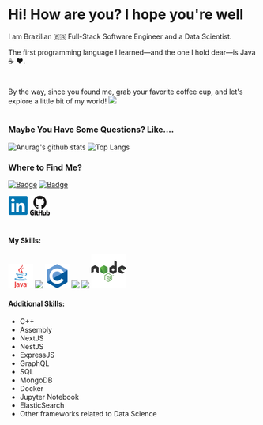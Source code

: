 # Hi! How are you? I hope you're well

I am Brazilian :brazil: Full-Stack Software Engineer and a Data Scientist.

The first programming language I learned—and the one I hold dear—is Java :coffee: ❤️.

#

By the way, since you found me, grab your favorite coffee cup, and let's explore a little bit of my world! <img src="https://github.com/TheDudeThatCode/TheDudeThatCode/blob/master/Assets/Earth.gif" width="15px">

#

### Maybe You Have Some Questions? Like....

<img width="380px" alt="Anurag's github stats" src="https://github-readme-stats.vercel.app/api?username=samuelkeullen&show_icons=true&theme=radical&count_private=true&custom_title=What%20Has%20Been%20Happening%20Here%20Lately?">

<img width="320px" alt="Top Langs" src="https://github-readme-stats.vercel.app/api/top-langs/?username=samuelkeullen&layout=compact">

</br>

### Where to Find Me?

[![Badge](https://img.shields.io/static/v1?label=Samuel&message=Keullen&color=blue&style=for-the-badge&logo=LinkedIn)](https://www.linkedin.com/in/samuel-keullen-passos-b43a33189/)
[![Badge](https://img.shields.io/static/v1?label=Samuel&message=Keullen&color=red&style=for-the-badge&logo=Github)](https://github.com/samuelkeullen)

[<img width="40px" src="https://raw.githubusercontent.com/devicons/devicon/master/icons/linkedin/linkedin-original.svg">](https://www.linkedin.com/in/samuel-keullen-passos-b43a33189/)
[<img width="40px" src="https://raw.githubusercontent.com/devicons/devicon/master/icons/github/github-original-wordmark.svg" >](https://github.com/samuelkeullen)

#

#### My Skills:

<div>
  <img width="50px" src="https://raw.githubusercontent.com/devicons/devicon/master/icons/java/java-original-wordmark.svg">
  <img width="50px" src="https://images.vexels.com/media/users/3/166477/isolated/lists/9bb722f0e85ddbc1ce0f064534fd2311-python-programming-language-icon.png">
  <img width="50px" src="https://raw.githubusercontent.com/devicons/devicon/master/icons/c/c-original.svg">
  <img width="50px" src="https://encrypted-tbn0.gstatic.com/images?q=tbn:ANd9GcTgdqZtNGxvrdNVWQ7PuYQFD3LkoJXdJcs4bg&s"> <!-- Assembly -->
  <img width="50px" src="https://scipy.org/images/logo.svg">
  <img width="70px" src="https://raw.githubusercontent.com/devicons/devicon/master/icons/nodejs/nodejs-original-wordmark.svg">
</div>


#### Additional Skills:

- C++
- Assembly
- NextJS
- NestJS
- ExpressJS
- GraphQL
- SQL
- MongoDB
- Docker
- Jupyter Notebook
- ElasticSearch
- Other frameworks related to Data Science

#

</br>

